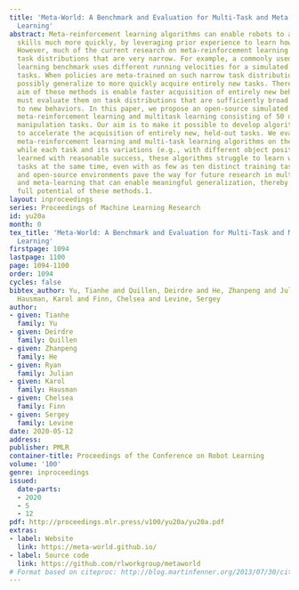 ```yaml
---
title: 'Meta-World: A Benchmark and Evaluation for Multi-Task and Meta Reinforcement
  Learning'
abstract: Meta-reinforcement learning algorithms can enable robots to acquire new
  skills much more quickly, by leveraging prior experience to learn how to learn.
  However, much of the current research on meta-reinforcement learning focuses on
  task distributions that are very narrow. For example, a commonly used meta-reinforcement
  learning benchmark uses different running velocities for a simulated robot as different
  tasks. When policies are meta-trained on such narrow task distributions, they cannot
  possibly generalize to more quickly acquire entirely new tasks. Therefore, if the
  aim of these methods is enable faster acquisition of entirely new behaviors, we
  must evaluate them on task distributions that are sufficiently broad to enable generalization
  to new behaviors. In this paper, we propose an open-source simulated benchmark for
  meta-reinforcement learning and multitask learning consisting of 50 distinct robotic
  manipulation tasks. Our aim is to make it possible to develop algorithms that generalize
  to accelerate the acquisition of entirely new, held-out tasks. We evaluate 6 state-of-the-art
  meta-reinforcement learning and multi-task learning algorithms on these tasks. Surprisingly,
  while each task and its variations (e.g., with different object positions) can be
  learned with reasonable success, these algorithms struggle to learn with multiple
  tasks at the same time, even with as few as ten distinct training tasks. Our analysis
  and open-source environments pave the way for future research in multi-task learning
  and meta-learning that can enable meaningful generalization, thereby unlocking the
  full potential of these methods.1.
layout: inproceedings
series: Proceedings of Machine Learning Research
id: yu20a
month: 0
tex_title: 'Meta-World: A Benchmark and Evaluation for Multi-Task and Meta Reinforcement
  Learning'
firstpage: 1094
lastpage: 1100
page: 1094-1100
order: 1094
cycles: false
bibtex_author: Yu, Tianhe and Quillen, Deirdre and He, Zhanpeng and Julian, Ryan and
  Hausman, Karol and Finn, Chelsea and Levine, Sergey
author:
- given: Tianhe
  family: Yu
- given: Deirdre
  family: Quillen
- given: Zhanpeng
  family: He
- given: Ryan
  family: Julian
- given: Karol
  family: Hausman
- given: Chelsea
  family: Finn
- given: Sergey
  family: Levine
date: 2020-05-12
address: 
publisher: PMLR
container-title: Proceedings of the Conference on Robot Learning
volume: '100'
genre: inproceedings
issued:
  date-parts:
  - 2020
  - 5
  - 12
pdf: http://proceedings.mlr.press/v100/yu20a/yu20a.pdf
extras:
- label: Website
  link: https://meta-world.github.io/
- label: Source code
  link: https://github.com/rlworkgroup/metaworld
# Format based on citeproc: http://blog.martinfenner.org/2013/07/30/citeproc-yaml-for-bibliographies/
---
```

